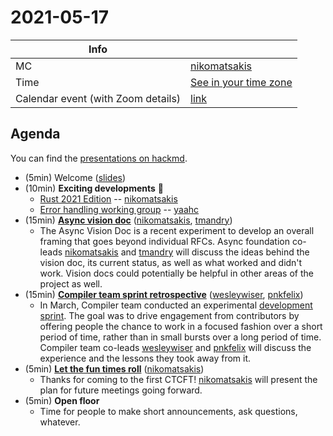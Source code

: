 # 2021-05-17

| Info | |
| --- | --- |
| MC | [nikomatsakis] |
| Time | [See in your time zone](https://everytimezone.com/s/675bc61f) |
| Calendar event (with Zoom details) | [link](https://calendar.google.com/event?action=TEMPLATE&tmeid=N2tpNjVkamZjdmdzbGhlNWxmaWIzMXF1Z3IgN24wdnZvcWZlMGtibms2aTA0dWl1NTJ0MzBAZw&tmsrc=7n0vvoqfe0kbnk6i04uiu52t30%40group.calendar.google.com) |

 ## Agenda

 You can find the [presentations on hackmd](https://hackmd.io/@rust-ctcft?tags=%5B%222021-05-17%22%5D).

* (5min) Welcome ([slides](https://hackmd.io/@rust-ctcft/H1VIQToO_))
* (10min) **Exciting developments** 🎉
    * [Rust 2021 Edition](https://hackmd.io/@rust-ctcft/H1VIQToO_) -- [nikomatsakis]
    * [Error handling working group](https://hackmd.io/@rust-ctcft/H1VIQToO_) -- [yaahc]
* (15min) **[Async vision doc](https://hackmd.io/@rust-ctcft/Bysao3tu_)** ([nikomatsakis], [tmandry])
    * The Async Vision Doc is a recent experiment to develop an overall framing that goes beyond individual RFCs. Async foundation co-leads [nikomatsakis] and [tmandry] will discuss the ideas behind the vision doc, its current status, as well as what worked and didn't work. Vision docs could potentially be helpful in other areas of the project as well.
* (15min) **[Compiler team sprint retrospective](https://hackmd.io/@rust-ctcft/HyrllhFud#/)** ([wesleywiser], [pnkfelix])
    * In March, Compiler team conducted an experimental [development sprint](https://blog.rust-lang.org/inside-rust/2021/02/15/shrinkmem-rustc-sprint.html). The goal was to drive engagement from contributors by offering people the chance to work in a focused fashion over a short period of time, rather than in small bursts over a long period of time. Compiler team co-leads [wesleywiser] and [pnkfelix] will discuss the experience and the lessons they took away from it.
* (5min) **[Let the fun times roll](https://hackmd.io/@rust-ctcft/BkHae6sOu)** ([nikomatsakis])
    * Thanks for coming to the first CTCFT! [nikomatsakis] will present the plan for future meetings going forward.
* (5min) **Open floor**
    * Time for people to make short announcements, ask questions, whatever.

[CTCFT Calendar]: https://calendar.google.com/calendar/embed?src=7n0vvoqfe0kbnk6i04uiu52t30%40group.calendar.google.com&ctz=America%2FNew_York
[nikomatsakis]: https://github.com/nikomatsakis/
[rylev]: https://github.com/rylev/
[m-ou-se]: https://github.com/m-ou-se/
[pnkfelix]: https://github.com/pnkfelix/
[wesleywiser]: https://github.com/wesleywiser/
[yaahc]: https://github.com/yaahc/
[tmandry]: https://github.com/tmandry/
